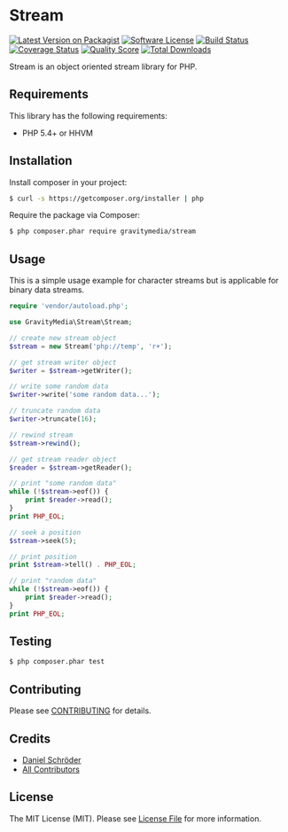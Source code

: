 # Stream

[![Latest Version on Packagist](https://img.shields.io/packagist/v/gravitymedia/stream.svg)](https://packagist.org/packages/gravitymedia/stream)
[![Software License](https://img.shields.io/packagist/l/gravitymedia/stream.svg)](LICENSE.md)
[![Build Status](https://img.shields.io/travis/GravityMedia/Stream.svg)](https://travis-ci.org/GravityMedia/Stream)
[![Coverage Status](https://img.shields.io/scrutinizer/coverage/g/GravityMedia/Stream.svg)](https://scrutinizer-ci.com/g/GravityMedia/Stream/code-structure)
[![Quality Score](https://img.shields.io/scrutinizer/g/GravityMedia/Stream.svg)](https://scrutinizer-ci.com/g/GravityMedia/Stream)
[![Total Downloads](https://img.shields.io/packagist/dt/gravitymedia/stream.svg)](https://packagist.org/packages/gravitymedia/stream)

Stream is an object oriented stream library for PHP.

## Requirements

This library has the following requirements:

- PHP 5.4+ or HHVM

## Installation

Install composer in your project:

``` bash
$ curl -s https://getcomposer.org/installer | php
```

Require the package via Composer:

``` bash
$ php composer.phar require gravitymedia/stream
```

## Usage

This is a simple usage example for character streams but is applicable for binary data streams.

``` php
require 'vendor/autoload.php';

use GravityMedia\Stream\Stream;

// create new stream object
$stream = new Stream('php://temp', 'r+');

// get stream writer object
$writer = $stream->getWriter();

// write some random data
$writer->write('some random data...');

// truncate random data
$writer->truncate(16);

// rewind stream
$stream->rewind();

// get stream reader object
$reader = $stream->getReader();

// print "some random data"
while (!$stream->eof()) {
    print $reader->read();
}
print PHP_EOL;

// seek a position
$stream->seek(5);

// print position
print $stream->tell() . PHP_EOL;

// print "random data"
while (!$stream->eof()) {
    print $reader->read();
}
print PHP_EOL;
```

## Testing

``` bash
$ php composer.phar test
```

## Contributing

Please see [CONTRIBUTING](CONTRIBUTING.md) for details.

## Credits

- [Daniel Schröder](https://github.com/pCoLaSD)
- [All Contributors](../../contributors)

## License

The MIT License (MIT). Please see [License File](LICENSE.md) for more information.
